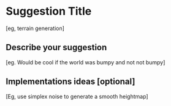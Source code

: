 
# Suggestion Title
[eg, terrain generation]

## Describe your suggestion
[eg. Would be cool if the world was bumpy and not not bumpy]


## Implementations ideas [optional]

[Eg, use simplex noise to generate a smooth heightmap]
